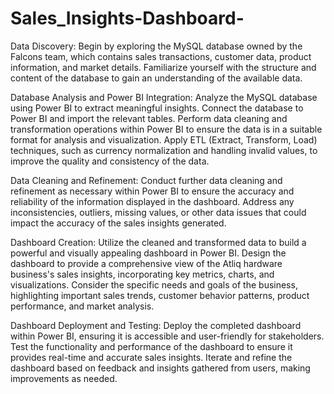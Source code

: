 # Sales_Insights-Dashboard-
Data Discovery:
Begin by exploring the MySQL database owned by the Falcons team, which contains sales transactions, customer data, product information, and market details.
Familiarize yourself with the structure and content of the database to gain an understanding of the available data.

Database Analysis and Power BI Integration:
Analyze the MySQL database using Power BI to extract meaningful insights. Connect the database to Power BI and import the relevant tables.
Perform data cleaning and transformation operations within Power BI to ensure the data is in a suitable format for analysis and visualization.
Apply ETL (Extract, Transform, Load) techniques, such as currency normalization and handling invalid values, to improve the quality and consistency of the data.

Data Cleaning and Refinement:
Conduct further data cleaning and refinement as necessary within Power BI to ensure the accuracy and reliability of the information displayed in the dashboard.
Address any inconsistencies, outliers, missing values, or other data issues that could impact the accuracy of the sales insights generated.

Dashboard Creation:
Utilize the cleaned and transformed data to build a powerful and visually appealing dashboard in Power BI.
Design the dashboard to provide a comprehensive view of the Atliq hardware business's sales insights, incorporating key metrics, charts, and visualizations.
Consider the specific needs and goals of the business, highlighting important sales trends, customer behavior patterns, product performance, and market analysis.

Dashboard Deployment and Testing:
Deploy the completed dashboard within Power BI, ensuring it is accessible and user-friendly for stakeholders.
Test the functionality and performance of the dashboard to ensure it provides real-time and accurate sales insights.
Iterate and refine the dashboard based on feedback and insights gathered from users, making improvements as needed.
